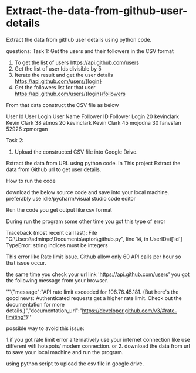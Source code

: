 # Extract-the-data-from-github-user-details
Extract the data from github user details using python code.

questions:
Task 1:
Get the users and their followers in the CSV format
1. To get the list of users https://api.github.com/users
2. Get the list of user Ids divisible by 5
3. Iterate the result and get the user details https://api.github.com/users/{login}
4. Get the followers list for that user https://api.github.com/users/{login}/followers

From that data construct the CSV file as below

User Id	User Login	User Name	Follower ID	Follower Login
20	kevinclark	Kevin Clark	38	atmos
20	kevinclark	Kevin Clark	45	mojodna
30	fanvsfan		52926	zpmorgan

Task 2:
1. Upload the constructed CSV file into Google Drive.


Extract the data from URL using python code. In This project Extract the data from Github url to get user details.

How to run the code

download the below source code and save into your local machine. preferably use idle/pycharm/visual studio code editor

Run the code you get output like csv format

During run the program some other time you got this type of error

Traceback (most recent call last): File "C:\Users\adminpc\Documents\apton\github.py", line 14, in UserID=i['id'] TypeError: string indices must be integers

This error like Rate limit issue. Github allow only 60 API calls per hour so that issue occur.

the same time you check your url link 'https://api.github.com/users' you got the following message from your browser.

'''{"message":"API rate limit exceeded for 106.76.45.181. (But here's the good news: Authenticated requests get a higher rate limit. Check out the documentation for more details.)","documentation_url":"https://developer.github.com/v3/#rate-limiting"}'''

possible way to avoid this issue:

1.if you got rate limit error alternatively use your internet connection like use different wifi hotspots/ modem connection. or 2. download the data from url to save your local machine and run the program.

using python script to upload the csv file in google drive.
